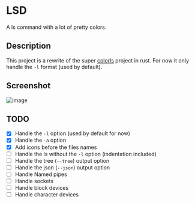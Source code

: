# LSD

A ls command with a lot of pretty colors.

## Description

This project is a rewrite of the super [colorls](https://github.com/athityakumar/colorls)
project in rust. For now it only handle the `-l` format (used by default).

## Screenshot

![image](https://raw.githubusercontent.com/Peltoche/lsd/assets/screen_lsd.png)

## TODO

- [x] Handle the `-l` option (used by default for now)
- [x] Handle the `-a` option
- [x] Add icons before the files names
- [ ] Handle the ls without the `-l` option (indentation included)
- [ ] Handle the tree (`--tree`) output option
- [ ] Handle the json (`--json`) output option
- [ ] Handle Named pipes
- [ ] Handle sockets
- [ ] Handle block devices
- [ ] Handle character devices
